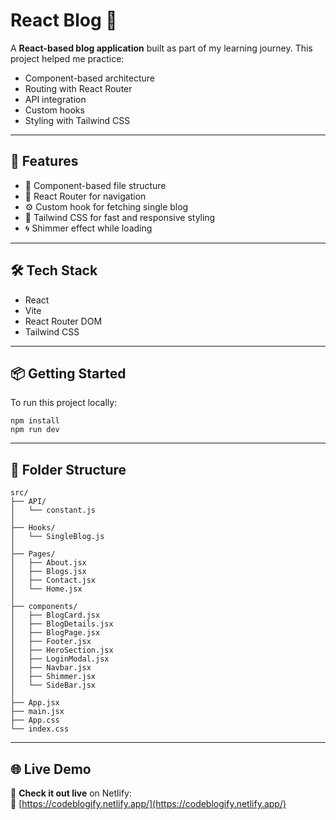 # React Blog 📜

A **React-based blog application** built as part of my learning journey. This project helped me practice:

- Component-based architecture  
- Routing with React Router  
- API integration  
- Custom hooks  
- Styling with Tailwind CSS  

---

## 🚀 Features

- 🧱 Component-based file structure  
- 🔗 React Router for navigation  
- ⚙️ Custom hook for fetching single blog  
- 🎨 Tailwind CSS for fast and responsive styling  
- 🌀 Shimmer effect while loading  

---

## 🛠️ Tech Stack

- React  
- Vite  
- React Router DOM  
- Tailwind CSS  

---

## 📦 Getting Started

To run this project locally:

```
npm install
npm run dev
```

---

## 📁 Folder Structure

```
src/
├── API/
│   └── constant.js
│
├── Hooks/
│   └── SingleBlog.js
│
├── Pages/
│   ├── About.jsx
│   ├── Blogs.jsx
│   ├── Contact.jsx
│   └── Home.jsx
│
├── components/
│   ├── BlogCard.jsx
│   ├── BlogDetails.jsx
│   ├── BlogPage.jsx
│   ├── Footer.jsx
│   ├── HeroSection.jsx
│   ├── LoginModal.jsx
│   ├── Navbar.jsx
│   ├── Shimmer.jsx
│   └── SideBar.jsx
│
├── App.jsx
├── main.jsx
├── App.css
└── index.css
```

---

## 🌐 Live Demo

🚀 **Check it out live** on Netlify:  
🔗 [https://codeblogify.netlify.app/](https://codeblogify.netlify.app/)

